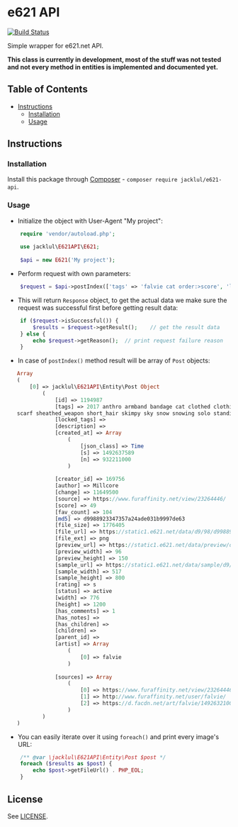 # e621 API

[![Build Status](https://travis-ci.org/jacklul/e621-api.svg?branch=master)](https://travis-ci.org/jacklul/e621-api)

Simple wrapper for e621.net API.

**This class is currently in development, most of the stuff was not tested and not every method in entities is implemented and documented yet.**

## Table of Contents
- [Instructions](#instructions)
    - [Installation](#installation)
    - [Usage](#usage)

## Instructions
### Installation

Install this package through [Composer](https://github.com/composer/composer) - `composer require jacklul/e621-api`.

### Usage

- Initialize the object with User-Agent "My project":

```php
    require 'vendor/autoload.php';
    
    use jacklul\E621API\E621;
    
    $api = new E621('My project');
```

- Perform request with own parameters:

```php
    $request = $api->postIndex(['tags' => 'falvie cat order:>score', 'limit' => 25]);
```

- This will return `Response` object, to get the actual data we make sure the request was successful first before getting result data:

```php
    if ($request->isSuccessful()) {
        $results = $request->getResult();    // get the result data
    } else {
        echo $request->getReason();  // print request failure reason
    }
```

- In case of `postIndex()` method result will be array of `Post` objects:

```php
   Array
   (
       [0] => jacklul\E621API\Entity\Post Object
           (
               [id] => 1194987
               [tags] => 2017 anthro armband bandage cat clothed clothing day digitigrade falvie feathers feline foot_wraps fur hair hi_res male mammal melee_weapon outside scabbard
   scarf sheathed_weapon short_hair skimpy sky snow snowing solo standing step_pose sword weapon white_fur white_hair wraps
               [locked_tags] =>
               [description] =>
               [created_at] => Array
                   (
                       [json_class] => Time
                       [s] => 1492637589
                       [n] => 932211000
                   )
   
               [creator_id] => 169756
               [author] => Millcore
               [change] => 11649500
               [source] => https://www.furaffinity.net/view/23264446/
               [score] => 49
               [fav_count] => 104
               [md5] => d9988923347357a24ade031b9997de63
               [file_size] => 1776405
               [file_url] => https://static1.e621.net/data/d9/98/d9988923347357a24ade031b9997de63.png
               [file_ext] => png
               [preview_url] => https://static1.e621.net/data/preview/d9/98/d9988923347357a24ade031b9997de63.jpg
               [preview_width] => 96
               [preview_height] => 150
               [sample_url] => https://static1.e621.net/data/sample/d9/98/d9988923347357a24ade031b9997de63.jpg
               [sample_width] => 517
               [sample_height] => 800
               [rating] => s
               [status] => active
               [width] => 776
               [height] => 1200
               [has_comments] => 1
               [has_notes] =>
               [has_children] =>
               [children] =>
               [parent_id] =>
               [artist] => Array
                   (
                       [0] => falvie
                   )
   
               [sources] => Array
                   (
                       [0] => https://www.furaffinity.net/view/23264446/
                       [1] => http://www.furaffinity.net/user/falvie/
                       [2] => https://d.facdn.net/art/falvie/1492632100/1492632100.falvie_kodiakonesm.png
                   )
           )
   )
```

- You can easily iterate over it using `foreach()` and print every image's URL:

```php
    /** @var \jacklul\E621API\Entity\Post $post */
    foreach ($results as $post) {
        echo $post->getFileUrl() . PHP_EOL;
    }
```

## License

See [LICENSE](LICENSE).
